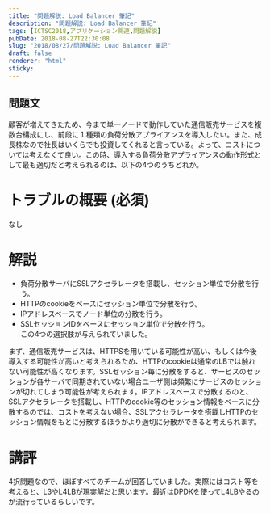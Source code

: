 ```yaml
---
title: "問題解説: Load Balancer 筆記"
description: "問題解説: Load Balancer 筆記"
tags: [ICTSC2018,アプリケーション関連,問題解説]
pubDate: 2018-08-27T22:30:08
slug: "2018/08/27/問題解説: Load Balancer 筆記"
draft: false
renderer: "html"
sticky: 
---
```


<h2>問題文</h2>
<p>顧客が増えてきたため、今まで単一ノードで動作していた通信販売サービスを複数台構成にし、前段に１種類の負荷分散アプライアンスを導入したい。また、成長株なので社長はいくらでも投資してくれると言っている。よって、コストについては考えなくて良い。この時、導入する負荷分散アプライアンスの動作形式として最も適切だと考えられるのは、以下の4つのうちどれか。</p>
<h1>トラブルの概要 (必須)</h1>
<p>なし</p>
<h1>解説</h1>
<ul>
<li>負荷分散サーバにSSLアクセラレータを搭載し、セッション単位で分散を行う。</li>
<li>HTTPのcookieをベースにセッション単位で分散を行う。</li>
<li>IPアドレスベースでノード単位の分散を行う。</li>
<li>SSLセッションIDをベースにセッション単位で分散を行う。<br />
この4つの選択肢が与えられていました。</li>
</ul>
<p>まず、通信販売サービスは、HTTPSを用いている可能性が高い、もしくは今後導入する可能性が高いと考えられるため、HTTPのcookieは通常のLBでは触れない可能性が高くなります。SSLセッション毎に分散をすると、サービスのセッションが各サーバで同期されていない場合ユーザ側は頻繁にサービスのセッションが切れてしまう可能性が考えられます。IPアドレスベースで分散するのと、SSLアクセラレータを搭載し、HTTPのcookie等のセッション情報をベースに分散するのでは、コストを考えない場合、SSLアクセラレータを搭載しHTTPのセッション情報をもとに分散するほうがより適切に分散ができると考えられます。</p>
<h1>講評</h1>
<p>4択問題なので、ほぼすべてのチームが回答していました。実際にはコスト等を考えると、L3やL4LBが現実解だと思います。最近はDPDKを使ってL4LBやるのが流行っているらしいです。</p>
